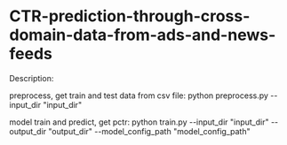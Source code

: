 # CTR-prediction-through-cross-domain-data-from-ads-and-news-feeds

Description:

preprocess, get train and test data from csv file: 
python preprocess.py --input_dir "input_dir"

model train and predict, get pctr: 
python train.py --input_dir "input_dir" --output_dir "output_dir" --model_config_path "model_config_path"
